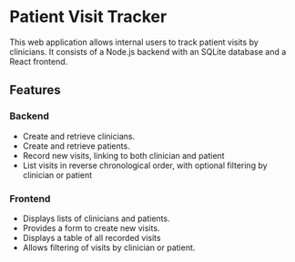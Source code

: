 # Patient Visit Tracker
This web application allows internal users to track patient visits by clinicians. It consists of a Node.js backend with an SQLite database and a React frontend.
## Features
### Backend
- Create and retrieve clinicians.
- Create and retrieve patients.
- Record new visits, linking to both clinician and patient
- List visits in reverse chronological order, with optional filtering by clinician or patient
### Frontend
- Displays lists of clinicians and patients.
- Provides a form to create new visits.
- Displays a table of all recorded visits
- Allows filtering of visits by clinician or patient.
